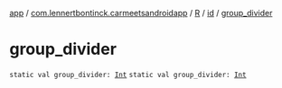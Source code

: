 [app](../../../index.md) / [com.lennertbontinck.carmeetsandroidapp](../../index.md) / [R](../index.md) / [id](index.md) / [group_divider](./group_divider.md)

# group_divider

`static val group_divider: `[`Int`](https://kotlinlang.org/api/latest/jvm/stdlib/kotlin/-int/index.html)
`static val group_divider: `[`Int`](https://kotlinlang.org/api/latest/jvm/stdlib/kotlin/-int/index.html)
